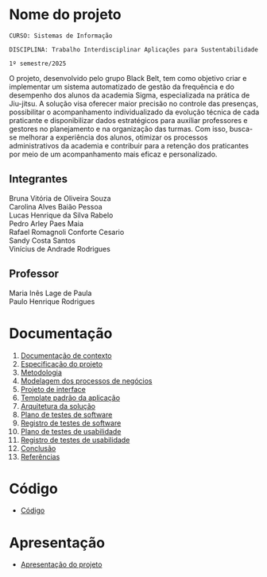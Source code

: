 # Nome do projeto

`CURSO: Sistemas de Informação`

`DISCIPLINA: Trabalho Interdisciplinar Aplicações para Sustentabilidade`

`1º semestre/2025`

O projeto, desenvolvido pelo grupo Black Belt, tem como objetivo criar e implementar um sistema automatizado de gestão da frequência e do desempenho dos alunos da academia Sigma, especializada na prática de Jiu-jitsu. A solução visa oferecer maior precisão no controle das presenças, possibilitar o acompanhamento individualizado da evolução técnica de cada praticante e disponibilizar dados estratégicos para auxiliar professores e gestores no planejamento e na organização das turmas. Com isso, busca-se melhorar a experiência dos alunos, otimizar os processos administrativos da academia e contribuir para a retenção dos praticantes por meio de um acompanhamento mais eficaz e personalizado.

## Integrantes

Bruna Vitória de Oliveira Souza<br>
Carolina Alves Baião Pessoa<br>
Lucas Henrique da Silva Rabelo<br>
Pedro Arley Paes Maia<br>
Rafael Romagnoli Conforte Cesario<br>
Sandy Costa Santos<br>
Vinícius de Andrade Rodrigues

## Professor

Maria Inês Lage de Paula<br>
Paulo Henrique Rodrigues


# Documentação

<ol>
<li><a href="docs/01-Contexto.md"> Documentação de contexto</a></li>
<li><a href="docs/02-Especificacao.md"> Especificação do projeto</a></li>
<li><a href="docs/03-Metodologia.md"> Metodologia</a></li>
<li><a href="docs/04-Modelagem-processos-negocio.md"> Modelagem dos processos de negócios</a></li>
<li><a href="docs/05-Projeto-interface.md"> Projeto de interface</a></li>
<li><a href="docs/06-Template-padrao.md"> Template padrão da aplicação</a></li>
<li><a href="docs/07-Arquitetura-solucao.md"> Arquitetura da solução</a></li>
<li><a href="docs/08-Plano-testes-software.md"> Plano de testes de software</a></li>
<li><a href="docs/09-Registro-testes-software.md"> Registro de testes de software</a></li>
<li><a href="docs/10-Plano-testes-usabilidade.md"> Plano de testes de usabilidade</a></li>
<li><a href="docs/11-Registro-testes-usabilidade.md"> Registro de testes de usabilidade</a></li>
<li><a href="docs/12-Conclusao.md"> Conclusão</a></li>
<li><a href="docs/13-Referencias.md"> Referências</a></li>
</ol>

# Código

* <a href="https://blackbeltprod.onrender.com">Código</a>

# Apresentação

* <a href="presentation/README.md">Apresentação do projeto</a>
